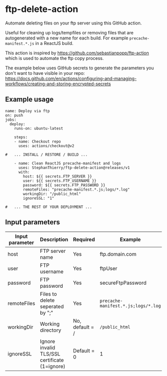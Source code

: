# ftp-delete-action
Automate deleting files on your ftp server using this GitHub action.

Useful for cleaning up logs/tempfiles or removing files that are autogenerated with a new name for each build. For example `precache-manifest.*.js` in a ReactJS build.  


This action is inspired by https://github.com/sebastianpopp/ftp-action which is used to automate the ftp copy process.  

The example below uses GitHub secrets to generate the parameters you don't want to have visible in your repo: https://docs.github.com/en/actions/configuring-and-managing-workflows/creating-and-storing-encrypted-secrets  

## Example usage

```
name: Deploy via ftp
on: push
jobs:
  deploy:
    runs-on: ubuntu-latest

    steps:
    - name: Checkout repo 
      uses: actions/checkout@v2
      
#   ... INSTALL / RESTORE / BUILD ...  

    - name: Clean ReactJS precache-manifest and logs
      uses: StephanThierry/ftp-delete-action@releases/v1
      with:
        host: ${{ secrets.FTP_SERVER }}
        user: ${{ secrets.FTP_USERNAME }}
        password: ${{ secrets.FTP_PASSWORD }}
        remoteFiles: "precache-manifest.*.js;logs/*.log"
        workingDir: "/public_html"
        ignoreSSL: "1"

#   ... THE REST OF YOUR DEPLOYMENT ...  

```

## Input parameters

Input parameter | Description | Required | Example
--- | --- | --- | ---
host | FTP server name | Yes | ftp.domain.com
user | FTP username | Yes | ftpUser
password | FTP password | Yes | secureFtpPassword
remoteFiles | Files to delete seperated by ";" | Yes | `precache-manifest.*.js;logs/*.log`
workingDir | Working directory  | No, default = / | `/public_html`
ignoreSSL | Ignore invalid TLS/SSL certificate (1=ignore)  | Default = 0 | 1
